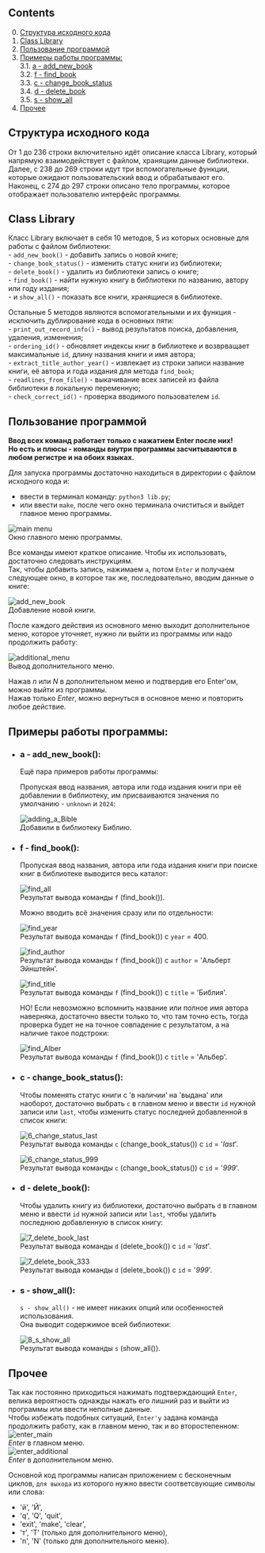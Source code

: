 ## Contents

0. [Структура исходного кода](#структура-исходного-кода)
1. [Class Library](#class-library)
2. [Пользование программой](#пользование-программой)
3. [Примеры работы программы:](#примеры-работы-программы) \
   3.1. [a - add_new_book](#a---add_new_book) \
   3.2. [f - find_book](#f---find_book) \
   3.3. [c - change_book_status](#c---change_book_status) \
   3.4. [d - delete_book](#d---delete_book) \
   3.5. [s - show_all](#s---show_all)
4. [Прочее](#прочее)

## Структура исходного кода

От 1 до 236 строки включительно идёт описание класса Library, который напрямую взаимодействует с файлом, хранящим данные библиотеки. \
Далее, с 238 до 269 строки идут три вспомогательные функции, которые ожидают пользовательский ввод и обрабатывают его. \
Наконец, с 274 до 297 строки описано тело программы, которое отображает пользователю интерфейс программы.

## Class Library

Класс Library включает в себя 10 методов, 5 из которых основные для работы с файлом библиотеки: \
    - `add_new_book()` - добавить запись о новой книге; \
    - `change_book_status()` - изменить статус книги из библиотеки; \
    - `delete_book()` - удалить из библиотеки запись о книге; \
    - `find_book()` - найти нужную книгу в библиотеки по названию, автору или году издания; \
    - и `show_all()` - показать все книги, хранящиеся в библиотеке.

Остальные 5 методов являются вспомогательными и их функция - исключить дублирование кода в основных пяти: \
    - `print_out_record_info()` - вывод результатов поиска, добавления, удаления, изменения; \
    - `ordering_id()` - обновляет индексы книг в библиотеке и возврващает максимальные `id`, длину названия книги и имя автора; \
    - `extract_title_author_year()` - извлекает из строки записи название книги, её автора и года издания для метода `find_book`; \
    - `readlines_from_file()` - выкачивание всех записей из файла библиотеки в локальную переменную; \
    - `check_correct_id()` - проверка вводимого пользователем `id`.

## Пользование программой

__Ввод всех команд работает только с нажатием Enter после них!__ \
__Но есть и плюсы - команды внутри программы засчитываются в любом регистре и на обоих языках.__

Для запуска программы достаточно находиться в директории с файлом исходного кода и:
- ввести в терминал команду: `python3 lib.py`;
- или ввести `make`, после чего окно терминала очиститься и выйдет главное меню программы.

![main menu](misc/images/0_main_menu.png) \
Окно главного меню программы.

Все команды имеют краткое описание. Чтобы их использовать, достаточно следовать инструкциям. \
Так, чтобы добавить запись, нажимаем `a`, потом `Enter` и получаем следующее окно, в которое так же, последовательно, вводим данные о книге:

![add_new_book](misc/images/1_add_new_book.png) \
Добавление новой книги.

После каждого действия из основного меню выходит дополнительное меню, которое уточняет, нужно ли выйти из программы или надо продолжить работу:

![additional_menu](misc/images/2_additional_menu.png) \
Вывод дополнительного меню.

Нажав _n_ или _N_ в дополнительном меню и подтвердив его Enter'ом, можно выйти из программы. \
Нажав только _Enter_, можно вернуться в основное меню и повторить любое действие.

## Примеры работы программы:

- ### a - add_new_book():

  Ещё пара примеров работы программы:

  Пропуская ввод названия, автора или года издания книги при её добавлении в библиотеку, им присваиваются значения по умолчанию - `unknown` и `2024`:

  ![adding_a_Bible](misc/images/2_adding_a_Bible.png) \
  Добавили в библиотеку Библию.

- ### f - find_book():

  Пропуская ввод названия, автора или года издания книги при поиске книг в библиотеке выводится весь каталог:

  ![find_all](misc/images/5_find_all.png) \
  Результат вывода команды `f` (find_book()).

  Можно вводить всё значения сразу или по отдельности:

  ![find_year](misc/images/5_find_year.png) \
  Результат вывода команды `f` (find_book()) с `year` = 400.

  ![find_author](misc/images/5_find_author.png) \
  Результат вывода команды `f` (find_book()) с `author` = 'Альберт Эйнштейн'.

  ![find_title](misc/images/5_find_title.png) \
  Результат вывода команды `f` (find_book()) с `title` = 'Библия'.

  НО! Если невозможно вспомнить название или полное имя автора наверняка, достаточно ввести только то, что там точно есть, тогда проверка будет не на точное совпадение с результатом, а на наличие такое подстроки:

  ![find_Alber](misc/images/5_find_Alber.png) \
  Результат вывода команды `f` (find_book()) с `title` = 'Альбер'.

- ### c - change_book_status():

  Чтобы поменять статус книги с 'в наличии' на 'выдана' или наоборот, достаточно выбрать `c` в главном меню и ввести `id` нужной записи или `last`, чтобы изменить статус последней добавленной в список книги:

  ![6_change_status_last](misc/images/6_change_status_last.png) \
  Результат вывода команды `c` (change_book_status()) с `id` = '_last_'.

  ![6_change_status_999](misc/images/6_change_status_999.png) \
  Результат вывода команды `c` (change_book_status()) с `id` = '_999_'.

- ### d - delete_book():

  Чтобы удалить книгу из библиотеки, достаточно выбрать `d` в главном меню и ввести `id` нужной записи или `last`, чтобы удалить последнюю добавленную в список книгу:

  ![7_delete_book_last](misc/images/7_delete_book_last.png) \
  Результат вывода команды `d` (delete_book()) с `id` = '_last_'.

  ![7_delete_book_333](misc/images/7_delete_book_333.png) \
  Результат вывода команды `d` (delete_book()) с `id` = '_999_'.

- ### s - show_all():

  `s - show_all()` - не имеет никаких опций или особенностей использования. \
  Она выводит содержимое всей библиотеки:

  ![8_s_show_all](misc/images/8_s_show_all.png.png) \
  Результат вывода команды `s` (show_all()).

## Прочее

Так как постоянно приходиться нажимать подтверждающий `Enter`, велика вероятность однажды нажать его лишний раз и выйти из программы или ввести неполные данные. \
Чтобы избежать подобных ситуаций, `Enter'у` задана команда продолжить работу, как в главном меню, так и во второстепенном: \
![enter_main](misc/images/3_enter_main.png) \
_Enter_ в главном меню. \
![enter_additional](misc/images/4_enter_additional.png) \
_Enter_ в дополнительном меню.

Основной код программы написан приложением с бесконечным циклов, `для выхода` из которого нужно ввести соответсвующие символы или слова:
- 'й', 'Й',
- 'q', 'Q', 'quit', 
- 'exit', 'make', 'clear',
- 'т', 'Т' (только для дополнительного меню),
- 'n', 'N' (только для дополнительного меню).